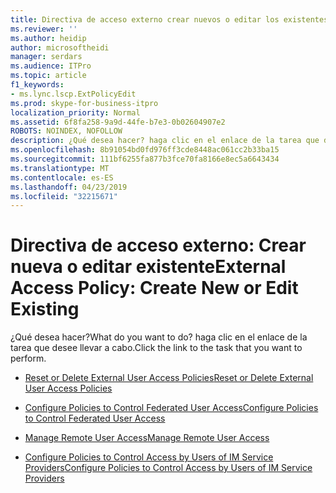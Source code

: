 ```yaml
---
title: Directiva de acceso externo crear nuevos o editar los existentes
ms.reviewer: ''
ms.author: heidip
author: microsoftheidi
manager: serdars
ms.audience: ITPro
ms.topic: article
f1_keywords:
- ms.lync.lscp.ExtPolicyEdit
ms.prod: skype-for-business-itpro
localization_priority: Normal
ms.assetid: 6f8fa258-9a9d-44fe-b7e3-0b02604907e2
ROBOTS: NOINDEX, NOFOLLOW
description: ¿Qué desea hacer? haga clic en el enlace de la tarea que desee llevar a cabo.
ms.openlocfilehash: 8b91054bd0fd976ff3cde8448ac061cc2b33ba15
ms.sourcegitcommit: 111bf6255fa877b3fce70fa8166e8ec5a6643434
ms.translationtype: MT
ms.contentlocale: es-ES
ms.lasthandoff: 04/23/2019
ms.locfileid: "32215671"
---
```

# <a name="external-access-policy-create-new-or-edit-existing"></a><span data-ttu-id="adfc7-104">Directiva de acceso externo: Crear nueva o editar existente</span><span class="sxs-lookup"><span data-stu-id="adfc7-104">External Access Policy: Create New or Edit Existing</span></span>

<span data-ttu-id="adfc7-105">¿Qué desea hacer?</span><span class="sxs-lookup"><span data-stu-id="adfc7-105">What do you want to do?</span></span> <span data-ttu-id="adfc7-106">haga clic en el enlace de la tarea que desee llevar a cabo.</span><span class="sxs-lookup"><span data-stu-id="adfc7-106">Click the link to the task that you want to perform.</span></span>

- [<span data-ttu-id="adfc7-107">Reset or Delete External User Access Policies</span><span class="sxs-lookup"><span data-stu-id="adfc7-107">Reset or Delete External User Access Policies</span></span>](https://technet.microsoft.com/library/5f9b4528-f4f1-4d52-816d-156c3c7298ad.aspx)

- [<span data-ttu-id="adfc7-108">Configure Policies to Control Federated User Access</span><span class="sxs-lookup"><span data-stu-id="adfc7-108">Configure Policies to Control Federated User Access</span></span>](https://technet.microsoft.com/library/5485e208-81e4-4e59-9aeb-1232c11dd8a2.aspx)

- [<span data-ttu-id="adfc7-109">Manage Remote User Access</span><span class="sxs-lookup"><span data-stu-id="adfc7-109">Manage Remote User Access</span></span>](https://technet.microsoft.com/library/8f556849-692b-44a0-9514-4468fc9a39d0.aspx)

- [<span data-ttu-id="adfc7-110">Configure Policies to Control Access by Users of IM Service Providers</span><span class="sxs-lookup"><span data-stu-id="adfc7-110">Configure Policies to Control Access by Users of IM Service Providers</span></span>](https://technet.microsoft.com/library/5321598c-1ab1-40e3-b739-4b2e6d0a3a3b.aspx)


